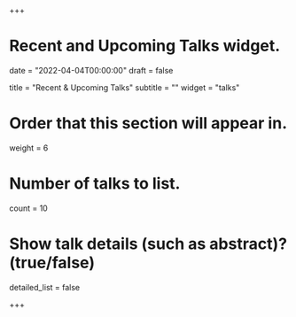 +++
# Recent and Upcoming Talks widget.

date = "2022-04-04T00:00:00"
draft = false

title = "Recent & Upcoming Talks"
subtitle = ""
widget = "talks"

# Order that this section will appear in.
weight = 6

# Number of talks to list.
count = 10

# Show talk details (such as abstract)? (true/false)
detailed_list = false

+++

